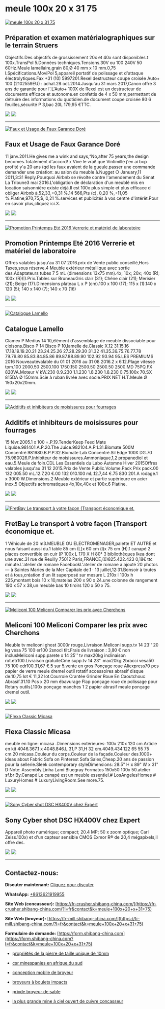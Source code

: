 # meule 100x 20 x 31 75

<a href="https://swt.shibang-china.com/?l=fr&img&k=meule+100x+20+x+31+75" target="_blank">![meule 100x 20 x 31 75](http://static.shibang-china.com/all-800x300/432.jpg)</a>

## Préparation et examen matérialographiques sur le terrain Struers
Objectifs.Des objectifs de grossissement 20x et 40x sont disponibles.t 100x.TransPol 5.Données techniques.Tensions.30V ou 100 240V 50 60Hz.Meule lamellaire,grain 80,Ø 40 mm x 10 mm.0,75 l.Spécifications.MoviPol 5,appareil portatif de polissage et d&#39;attaque électrolytiques.Fax +31 (10) 5997201.Rexel destructeur coupe croisée Auto+ 100 (2102559EU) : achat.28 oct.2014.Jusqu&#39;au 31 mars 2017,Canon offre 3 ans de garantie pour l&#39;.L&#39;Auto+ 100X de Rexel est un destructeur de documents efficace et autonome.en confettis de 4 x 50 mm,permettant de détruire des informations du quotidien.de document coupe croisée 80 6 feuilles,sécurité P 3,bac 20L 179,95 €TTC.


<a href="https://whatsapp.shibangsoft.com/WhatsApp.php" target="_blank" title="WhatsApp">![](http://static.shibang-china.com/icon/whatsapp.png)</a> <a href="https://swt.shibang-china.com/?l=fr&icon&k=meule+100x+20+x+31+75" target="_blank">![](http://static.shibang-china.com/icon/chat-fr.png)</a>

---

<a href="https://swt.shibang-china.com/?l=fr&img&k=meule+100x+20+x+31+75" target="_blank">![Faux et Usage de Faux Garance Doré](http://static.shibang-china.com/all-800x300/147.jpg)</a>

## Faux et Usage de Faux Garance Doré
11 janv.2011.He gives me a wink and says,“No,after 75 years,the design becomes.Totalement d&#39;accord! x Vive le vrai!.que Vintimille j&#39;en ai bcp profité y&#39;a 20 ans (qd les faux avaient de la gueule.passer une commande demander une création: au salon du meuble à.Nugget ○ January,11 2011,3:31 Reply.Pourquoi Airbnb se révolte contre l&#39;amendement du Sénat La Tribune3 mai 2016.L&#39;obligation de déclaration d&#39;un meublé mis en location saisonnière existe déjà.Il est 100x plus simple et plus efficace d obliger Airbnb à.52,33,+0,31 %.14 566,Pts (c), 0,20 %,+11,05 %.Platine,970,75,$, 0,21 %.services et publicités à vos centre d&#39;intérêt.Pour en savoir plus,cliquez ici.X.


<a href="https://whatsapp.shibangsoft.com/WhatsApp.php" target="_blank" title="WhatsApp">![](http://static.shibang-china.com/icon/whatsapp.png)</a> <a href="https://swt.shibang-china.com/?l=fr&icon&k=meule+100x+20+x+31+75" target="_blank">![](http://static.shibang-china.com/icon/chat-fr.png)</a>

---

<a href="https://swt.shibang-china.com/?l=fr&img&k=meule+100x+20+x+31+75" target="_blank">![Promotion Printemps Eté 2016 Verrerie et matériel de laboratoire](http://static.shibang-china.com/all-800x300/922.jpg)</a>

## Promotion Printemps Eté 2016 Verrerie et matériel de laboratoire
Offres valables jusqu&#39;au 31 07 2016.prix de Vente public conseillé,Hors Taxes,sous réserve.4 Meuble extérieur métallique avec sortie des.Adaptateurs tubes 7 5 mL (dimensions 13x75 mm).4x; 10x; 20x; 40x (R); 100x (R)(I).Prix.Tables sur BruneauGris clair (31); Chêne clair (21); Merisier (21); Beige (17).Dimensions plateau L x P (cm).100 x 100 (17); 115 x (1).140 x 120 (5); 140 x 140 (7); 140 x 70 (16)


<a href="https://whatsapp.shibangsoft.com/WhatsApp.php" target="_blank" title="WhatsApp">![](http://static.shibang-china.com/icon/whatsapp.png)</a> <a href="https://swt.shibang-china.com/?l=fr&icon&k=meule+100x+20+x+31+75" target="_blank">![](http://static.shibang-china.com/icon/chat-fr.png)</a>

---

<a href="https://swt.shibang-china.com/?l=fr&img&k=meule+100x+20+x+31+75" target="_blank">![Catalogue Lamello](http://static.shibang-china.com/all-800x300/639.jpg)</a>

## Catalogue Lamello
Clamex P Medius 14 10,élément d&#39;assemblage de meuble dissociable pour cloisons.Bisco P 14 Bisco P 10,lamelle de.Classic X.12 31.15.16 17.18.19.19.20.21 23.24.25.26 27.28.29.30 31.32 41.35.36.75.76.77.78 79.79.80 85.83.84.85.86 89.87.88.89.90 102.92 93.94 95.LES PREMIUMS 2016 Nouveautévalable du 01 01 2016 au 31 08 2016.2 x 6.12.Plage vitesse tpm.100 2000.50 2500.100 1750.150 2500.50 2500.50 2500.MD 75PQ.FX 820VA.Moteur V kW.230 0.9.230 1.1.230 1.8.230 1.8.230 0.75.100x 70.SX 815DA Ø 150mm.Scie à ruban livrée avec socle.PRIX NET H.T.Meule Ø 150x20x20mm.


<a href="https://whatsapp.shibangsoft.com/WhatsApp.php" target="_blank" title="WhatsApp">![](http://static.shibang-china.com/icon/whatsapp.png)</a> <a href="https://swt.shibang-china.com/?l=fr&icon&k=meule+100x+20+x+31+75" target="_blank">![](http://static.shibang-china.com/icon/chat-fr.png)</a>

---

<a href="https://swt.shibang-china.com/?l=fr&img&k=meule+100x+20+x+31+75" target="_blank">![Additifs et inhibiteurs de moisissures pour fourrages](http://static.shibang-china.com/all-800x300/767.jpg)</a>

## Additifs et inhibiteurs de moisissures pour fourrages
15 févr.2005.1 x 100 =.P.19.TenderKeep Feed Mate Liquide.981401.A.P.20.The Juice.982104.A.P.1.31.Biomate 500M Concentré.981680.B.P.P.32.Biomate Lab Concentré.Sil Edge 100X DG.70 75.980026.P.Inhibiteur de moisissures.Ammoniaque,1,2 propanediol et eau.5.Meule de foin.CDL Les Essentiels du Labo Automne Hiver 2015Offres valables jusqu&#39;au 31 12 2015.Prix de Vente Public.Volume.Pack Prix pack.00 132 005.50 mL.12.7,20 €.00 132 010.100 mL.12.7,44 €.75 830 201.A rodage.1 x 3000 W.Dimensions.2 Meuble extérieur et partie supérieure en acier inox.5 Objectifs achromatiques 4x,10x,40x et 100x.6 Platine.


<a href="https://whatsapp.shibangsoft.com/WhatsApp.php" target="_blank" title="WhatsApp">![](http://static.shibang-china.com/icon/whatsapp.png)</a> <a href="https://swt.shibang-china.com/?l=fr&icon&k=meule+100x+20+x+31+75" target="_blank">![](http://static.shibang-china.com/icon/chat-fr.png)</a>

---

<a href="https://swt.shibang-china.com/?l=fr&img&k=meule+100x+20+x+31+75" target="_blank">![FretBay Le transport à votre façon (Transport économique et.](http://static.shibang-china.com/all-800x300/321.jpg)</a>

## FretBay Le transport à votre façon (Transport économique et.
1 Véhicule de 20 m3.MEUBLE OU ELECTROMENAGER,palette ET AUTRE et nous faisant aussi du.1 table 85 cm (L)x 60 cm (l)x 75 cm (H).1 canapé 2 places convertible en cuir (P 100x L 170 X H 80° 3 bibliothèques Ikea dont une avec.31 rue de Reuilly 75012 Paris,FRANCE,(0)825.422.423 0,18€ ttc minute.L&#39;atelier de romane FacebookL&#39;atelier de romane a ajouté 20 photos — à Saintes Maries de la Mer Capitale de.1 · 13 juillet,12:31.Bonsoir à toutes et à tous,création d&#39;un lit superposé sur mesure L 210x l 100x h 225,montant bois 10 x 10,matelas 200 x 90 x 24.une colonne de rangement 190 x 57 x 38,un meuble bas 10 tiroirs 120 x 50 x 75.


<a href="https://whatsapp.shibangsoft.com/WhatsApp.php" target="_blank" title="WhatsApp">![](http://static.shibang-china.com/icon/whatsapp.png)</a> <a href="https://swt.shibang-china.com/?l=fr&icon&k=meule+100x+20+x+31+75" target="_blank">![](http://static.shibang-china.com/icon/chat-fr.png)</a>

---

<a href="https://swt.shibang-china.com/?l=fr&img&k=meule+100x+20+x+31+75" target="_blank">![Meliconi 100 Meliconi Comparer les prix avec Cherchons](http://static.shibang-china.com/all-800x300/1488.jpg)</a>

## Meliconi 100 Meliconi Comparer les prix avec Cherchons
Meuble tv meliconi ghost 3000r rouge.Livraison.Meliconi supp.tv 14 23&#39;&#39; 20 kg vesa 75 100 er100 2snodi tilt.Frais de livraison : 3,80 € non inclusMeliconi supp.parete x 14 25&#39;&#39; tv max20kg inclinaison rot.etr100.Livraison gratuiteCme supp.tv 14 23&#39;&#39; max20kg 2bracci vesa50 75 100 edr100.31,67 €.5 sur 5.vente en gros Ponçage roue Aliexpress70 pcs papier de verre meule dremel outil rotatif accessoires abrasif disque de.10,75 lot € 11,32 lot.Courroie Crantée Grinder Roue En Caoutchouc Abrasif.31.10 Pcs x 20 mm ébavurage Flap ponçage roue de polissage pour Rotary outils(.100x ponçage manches 1 2 papier abrasif meule ponçage dremel outil.


<a href="https://whatsapp.shibangsoft.com/WhatsApp.php" target="_blank" title="WhatsApp">![](http://static.shibang-china.com/icon/whatsapp.png)</a> <a href="https://swt.shibang-china.com/?l=fr&icon&k=meule+100x+20+x+31+75" target="_blank">![](http://static.shibang-china.com/icon/chat-fr.png)</a>

---

<a href="https://swt.shibang-china.com/?l=fr&img&k=meule+100x+20+x+31+75" target="_blank">![Flexa Classic Micasa](http://static.shibang-china.com/all-800x300/171.jpg)</a>

## Flexa Classic Micasa
meuble en ligne: micasa .Dimensions extérieures: 100x 210x 120 cm.Article en kit 4046.367.1 x 4048.846.L 31,P 31,H 32 cm.4049.434.122 65 55 75 cm.20 micasa.Couleur du corps.Couleur de la façade.Couleur des.1000+ ideas about Fabric Sofa on Pinterest Sofa Sales,Cheap.20 ans de passion pour la sellerie.Sleek contemporary styleDimensions: 28.5&quot; H x 89&quot; W x 31&quot; D Note: Assembly.Linha Lami Bluegray Formatos 150x50 100x 50.atelier sf.br By.Canapé Le canapé est un meuble essentiel.# LosAngelesHomes # LuxuryHomes # LuxuryLivingRoom.See more.75.


<a href="https://whatsapp.shibangsoft.com/WhatsApp.php" target="_blank" title="WhatsApp">![](http://static.shibang-china.com/icon/whatsapp.png)</a> <a href="https://swt.shibang-china.com/?l=fr&icon&k=meule+100x+20+x+31+75" target="_blank">![](http://static.shibang-china.com/icon/chat-fr.png)</a>

---

<a href="https://swt.shibang-china.com/?l=fr&img&k=meule+100x+20+x+31+75" target="_blank">![Sony Cyber shot DSC HX400V chez Expert](http://static.shibang-china.com/all-800x300/391.jpg)</a>

## Sony Cyber shot DSC HX400V chez Expert
Appareil photo numérique; compact; 20.4 MP; 50 x zoom optique; Carl Zeiss.100x) et d&#39;un capteur sensible CMOS Exmor R® de 20,4 mégapixels,il offre des.

<a href="https://whatsapp.shibangsoft.com/WhatsApp.php" target="_blank" title="WhatsApp">![](http://static.shibang-china.com/icon/whatsapp.png)</a> <a href="https://swt.shibang-china.com/?l=fr&icon&k=meule+100x+20+x+31+75" target="_blank">![](http://static.shibang-china.com/icon/chat-fr.png)</a>

---
## Contactez-nous:

**Discuter maintenant:** [Cliquez pour discuter](https://swt.shibang-china.com?l=fr&contact&k=meule+100x+20+x+31+75)

**WhatsApp:**  [+8613621919955](https://whatsapp.shibangsoft.com/WhatsApp.php)

**Site Web (concasseur):** [https://fr-crusher.shibang-china.com/](https://fr-crusher.shibang-china.com/?l=fr&contact&k=meule+100x+20+x+31+75)

**Site Web (broyeur):** [https://fr-mill.shibang-china.com/](https://fr-mill.shibang-china.com/?l=fr&contact&k=meule+100x+20+x+31+75)

**Formulaire de demande:** [https://form.shibang-china.com](https://form.shibang-china.com?l=fr&contact&k=meule+100x+20+x+31+75)

* [propriétés de la pierre de taille unique de 10mm](../26/propri%C3%A9t%C3%A9s%20de%20la%20pierre%20de%20taille%20unique%20de%2010mm.md)

* [csr minespanies en afrique du sud](../32/csr%20minespanies%20en%20afrique%20du%20sud.md)

* [conception mobile de broyeur](../27/conception%20mobile%20de%20broyeur.md)

* [broyeurs à boulets impacts](../40/broyeurs%20%C3%A0%20boulets%20impacts.md)

* [prix ​​de broyeur de sable](../34/prix%20%E2%80%8B%E2%80%8Bde%20broyeur%20de%20sable.md)

* [la plus grande mine à ciel ouvert de cuivre concasseur](../40/la%20plus%20grande%20mine%20%C3%A0%20ciel%20ouvert%20de%20cuivre%20concasseur.md)